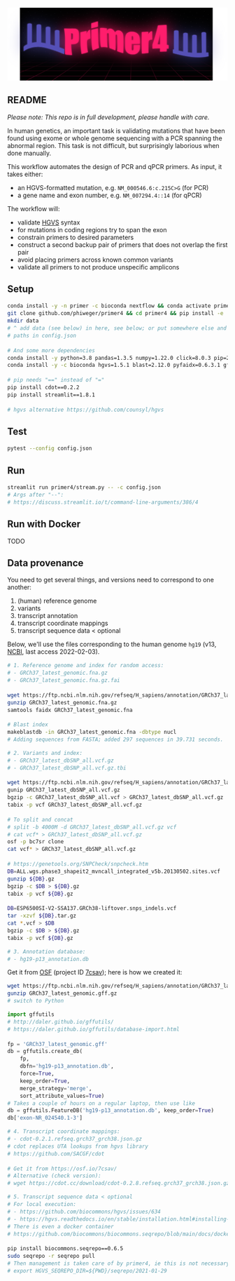 <p align="center">
    <img src="img/logo.png" alt="A rabbit" width="700">
</p>


## README

_Please note: This repo is in full development, please handle with care._

In human genetics, an important task is validating mutations that have been found using exome or whole genome sequencing with a PCR spanning the abnormal region. This task is not difficult, but surprisingly laborious when done manually.

This workflow automates the design of PCR and qPCR primers. As input, it takes either:

- an HGVS-formatted mutation, e.g. `NM_000546.6:c.215C>G` (for PCR)
- a gene name and exon number, e.g. `NM_007294.4::14` (for qPCR)

The workflow will:

- validate [HGVS](https://varnomen.hgvs.org/bg-material/simple/) syntax
- for mutations in coding regions try to span the exon
- constrain primers to desired parameters
- construct a second backup pair of primers that does not overlap the first pair
- avoid placing primers across known common variants
- validate all primers to not produce unspecific amplicons


## Setup

```bash
conda install -y -n primer -c bioconda nextflow && conda activate primer
git clone github.com/phiweger/primer4 && cd primer4 && pip install -e .
mkdir data
# ^ add data (see below) in here, see below; or put somewhere else and change
# paths in config.json

# And some more dependencies
conda install -y python=3.8 pandas=1.3.5 numpy=1.22.0 click=8.0.3 pip=21.3.1 pytest=6.2.5
conda install -y -c bioconda hgvs=1.5.1 blast=2.12.0 pyfaidx=0.6.3.1 gffutils=0.10.1 pysam=0.17.0 primer3-py=0.6.1

# pip needs "==" instead of "="
pip install cdot==0.2.2
pip install streamlit==1.8.1

# hgvs alternative https://github.com/counsyl/hgvs
```


## Test

```bash
pytest --config config.json
```


## Run

```bash
streamlit run primer4/stream.py -- -c config.json
# Args after "--":
# https://discuss.streamlit.io/t/command-line-arguments/386/4
```


## Run with Docker

TODO


## Data provenance

You need to get several things, and versions need to correspond to one another:

1. (human) reference genome
2. variants
3. transcript annotation
4. transcript coordinate mappings
5. transcript sequence data < optional

Below, we'll use the files corresponding to the human genome `hg19` (v13, [NCBI](https://www.ncbi.nlm.nih.gov/genome/guide/human/), last access 2022-02-03).


```bash
# 1. Reference genome and index for random access:
# - GRCh37_latest_genomic.fna.gz
# - GRCh37_latest_genomic.fna.gz.fai

wget https://ftp.ncbi.nlm.nih.gov/refseq/H_sapiens/annotation/GRCh37_latest/refseq_identifiers/GRCh37_latest_genomic.fna.gz
gunzip GRCh37_latest_genomic.fna.gz
samtools faidx GRCh37_latest_genomic.fna

# Blast index
makeblastdb -in GRCh37_latest_genomic.fna -dbtype nucl
# Adding sequences from FASTA; added 297 sequences in 39.731 seconds.
```


```bash
# 2. Variants and index:
# - GRCh37_latest_dbSNP_all.vcf.gz
# - GRCh37_latest_dbSNP_all.vcf.gz.tbi

wget https://ftp.ncbi.nlm.nih.gov/refseq/H_sapiens/annotation/GRCh37_latest/refseq_identifiers/GRCh37_latest_dbSNP_all.vcf.gz
gunip GRCh37_latest_dbSNP_all.vcf.gz
bgzip -c GRCh37_latest_dbSNP_all.vcf > GRCh37_latest_dbSNP_all.vcf.gz
tabix -p vcf GRCh37_latest_dbSNP_all.vcf.gz

# To split and concat
# split -b 4000M -d GRCh37_latest_dbSNP_all.vcf.gz vcf
# cat vcf* > GRCh37_latest_dbSNP_all.vcf.gz
osf -p bc7sr clone
cat vcf* > GRCh37_latest_dbSNP_all.vcf.gz

# https://genetools.org/SNPCheck/snpcheck.htm
DB=ALL.wgs.phase3_shapeit2_mvncall_integrated_v5b.20130502.sites.vcf
gunzip ${DB}.gz
bgzip -c $DB > ${DB}.gz
tabix -p vcf ${DB}.gz

DB=ESP6500SI-V2-SSA137.GRCh38-liftover.snps_indels.vcf
tar -xzvf ${DB}.tar.gz
cat *.vcf > $DB
bgzip -c $DB > ${DB}.gz
tabix -p vcf ${DB}.gz
```


```bash
# 3. Annotation database:
# - hg19-p13_annotation.db
```


Get it from [OSF](https://osf.io) (project ID [7csav](https://osf.io/7csav/)); here is how we created it:


```bash
wget https://ftp.ncbi.nlm.nih.gov/refseq/H_sapiens/annotation/GRCh37_latest/refseq_identifiers/GRCh37_latest_genomic.gff.gz
gunzip GRCh37_latest_genomic.gff.gz
# switch to Python
```


```python
import gffutils
# http://daler.github.io/gffutils/
# https://daler.github.io/gffutils/database-import.html

fp = 'GRCh37_latest_genomic.gff'
db = gffutils.create_db(
    fp, 
    dbfn='hg19-p13_annotation.db',
    force=True,
    keep_order=True,
    merge_strategy='merge',
    sort_attribute_values=True)
# Takes a couple of hours on a regular laptop, then use like
db = gffutils.FeatureDB('hg19-p13_annotation.db', keep_order=True)
db['exon-NR_024540.1-3']
```


```bash
# 4. Transcript coordinate mappings:
# - cdot-0.2.1.refseq.grch37_grch38.json.gz
# cdot replaces UTA lookups from hgvs library
# https://github.com/SACGF/cdot

# Get it from https://osf.io/7csav/
# Alternative (check version):
# wget https://cdot.cc/download/cdot-0.2.8.refseq.grch37_grch38.json.gz
```


```bash
# 5. Transcript sequence data < optional
# For local execution:
# - https://github.com/biocommons/hgvs/issues/634
# - https://hgvs.readthedocs.io/en/stable/installation.html#installing-seqrepo-optional
# There is even a docker container
# https://github.com/biocommons/biocommons.seqrepo/blob/main/docs/docker.rst

pip install biocommons.seqrepo==0.6.5
sudo seqrepo -r seqrepo pull
# Then management is taken care of by primer4, ie this is not necessary:
# export HGVS_SEQREPO_DIR=${PWD}/seqrepo/2021-01-29
```

